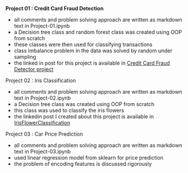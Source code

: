 **Project 01 : Credit Card Fraud Detection**
* all comments and problem solving approach are written as markdown text in Project-01.ipynb
* a Decision tree class and random forest class was created using OOP from scratch
* these classes were then used for classifying transactions
* class imbalance problem in the data was solved by random under sampling
* the linked in post for this project is available in [Credit Card Fraud Detector project](https://www.linkedin.com/posts/abhinaya-a-s-351400291_cognoriseinfotech-cognorise-internship-activity-7237863108503851008-HMoZ?utm_source=share&utm_medium=member_desktop)
  
Project 02 : Iris Classification
* all comments and problem solving approach are written as markdown text in Project-02.ipynb
* a Decision tree class was created using OOP from scratch
* this class was used to classify the iris flowers
* the linkedin post I created about this project is available in [IrisFlowerClassification](https://www.linkedin.com/posts/abhinaya-a-s-351400291_cognoriseinfotech-cognorise-internship-activity-7237073276567470080-e0AU?utm_source=share&utm_medium=member_desktop)

Project 03 : Car Price Prediction

 * all comments and problem solving approach are written as markdown text in Project-03.ipynb
 * used linear regression model from sklearn for price prediction
 * the problem of encoding features is discussed rigorously 
